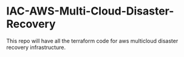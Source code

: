 # IAC-AWS-Multi-Cloud-Disaster-Recovery
This repo will have all the terraform code for aws multicloud disaster recovery infrastructure.
